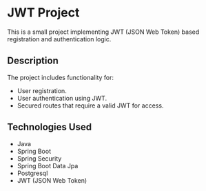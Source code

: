 # JWT Project

This is a small project implementing JWT (JSON Web Token) based registration and authentication logic.

## Description

The project includes functionality for:

- User registration.
- User authentication using JWT.
- Secured routes that require a valid JWT for access.
  
## Technologies Used

- Java
- Spring Boot
- Spring Security
- Spring Boot Data Jpa
- Postgresql
- JWT (JSON Web Token)
